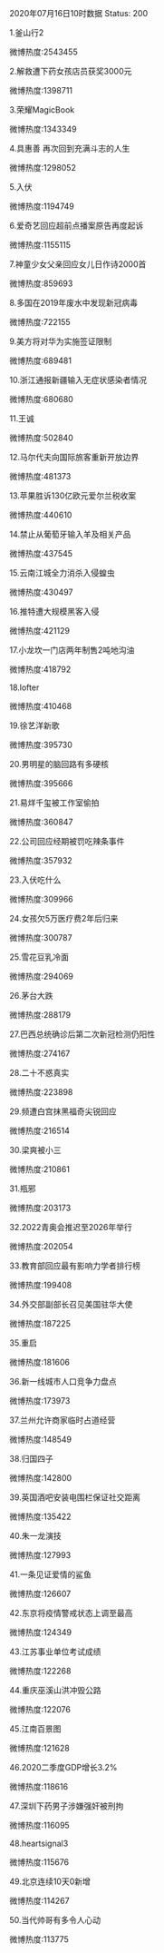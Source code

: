 2020年07月16日10时数据
Status: 200

1.釜山行2

微博热度:2543455

2.解救遭下药女孩店员获奖3000元

微博热度:1398711

3.荣耀MagicBook

微博热度:1343349

4.具惠善 再次回到充满斗志的人生

微博热度:1298052

5.入伏

微博热度:1194749

6.爱奇艺回应超前点播案原告再度起诉

微博热度:1155115

7.神童少女父亲回应女儿日作诗2000首

微博热度:859693

8.多国在2019年废水中发现新冠病毒

微博热度:722155

9.美方将对华为实施签证限制

微博热度:689481

10.浙江通报新疆输入无症状感染者情况

微博热度:680680

11.王诚

微博热度:502840

12.马尔代夫向国际旅客重新开放边界

微博热度:481373

13.苹果胜诉130亿欧元爱尔兰税收案

微博热度:440610

14.禁止从葡萄牙输入羊及相关产品

微博热度:437545

15.云南江城全力消杀入侵蝗虫

微博热度:430497

16.推特遭大规模黑客入侵

微博热度:421129

17.小龙坎一门店两年制售2吨地沟油

微博热度:418792

18.lofter

微博热度:410468

19.徐艺洋新歌

微博热度:395730

20.男明星的脑回路有多硬核

微博热度:395666

21.易烊千玺被工作室偷拍

微博热度:360847

22.公司回应经期被罚吃辣条事件

微博热度:357932

23.入伏吃什么

微博热度:309966

24.女孩欠5万医疗费2年后归来

微博热度:300787

25.雪花豆乳冷面

微博热度:294069

26.茅台大跌

微博热度:288179

27.巴西总统确诊后第二次新冠检测仍阳性

微博热度:274167

28.二十不惑真实

微博热度:223898

29.频遭白宫抹黑福奇尖锐回应

微博热度:216514

30.梁爽被小三

微博热度:210861

31.瓶邪

微博热度:203173

32.2022青奥会推迟至2026年举行

微博热度:202054

33.教育部回应最有影响力学者排行榜

微博热度:199408

34.外交部副部长召见美国驻华大使

微博热度:187225

35.重启

微博热度:181606

36.新一线城市人口竞争力盘点

微博热度:173973

37.兰州允许商家临时占道经营

微博热度:148549

38.归国四子

微博热度:142800

39.英国酒吧安装电围栏保证社交距离

微博热度:135422

40.朱一龙演技

微博热度:127993

41.一条见证爱情的鲨鱼

微博热度:126607

42.东京将疫情警戒状态上调至最高

微博热度:124349

43.江苏事业单位考试成绩

微博热度:122268

44.重庆巫溪山洪冲毁公路

微博热度:122076

45.江南百景图

微博热度:121628

46.2020二季度GDP增长3.2%

微博热度:118616

47.深圳下药男子涉嫌强奸被刑拘

微博热度:116095

48.heartsignal3

微博热度:115676

49.北京连续10天0新增

微博热度:114267

50.当代帅哥有多令人心动

微博热度:113775

